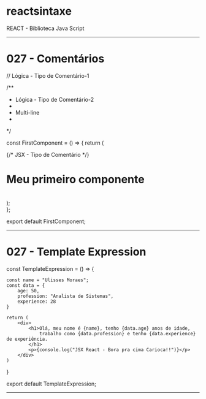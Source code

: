# reactsintaxe
REACT - Biblioteca Java Script

------------------------------------------------------------------------------------------
# 027 - Comentários

// Lógica - Tipo de Comentário-1

/**
 * Lógica - Tipo de Comentário-2
 * 
 * Multi-line
 *   
 */

const FirstComponent = () => {
    return (
        <div>
            {/* JSX - Tipo de Comentário */}
            <h1>Meu primeiro componente</h1>            
        </div>
    );     
};

export default FirstComponent;

------------------------------------------------------------------------------------------
# 027 - Template Expression
const TemplateExpression  = () => {

    const name = "Ulisses Moraes";
    const data = {
        age: 50,
        profession: "Analista de Sistemas",
        experience: 28      
    }
    
    return (
        <div>
            <h1>Olá, meu nome é {name}, tenho {data.age} anos de idade, 
                trabalho como {data.profession} e tenho {data.experience} de experiência.
            </h1>
            <p>{console.log("JSX React - Bora pra cima Carioca!!")}</p>
        </div>
    )

}

export default TemplateExpression;

------------------------------------------------------------------------------------------

